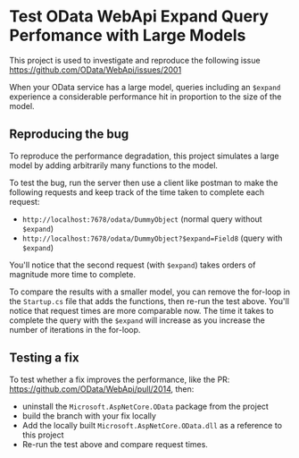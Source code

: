 # Test OData WebApi Expand Query Perfomance with Large Models

This project is used to investigate and reproduce the following issue https://github.com/OData/WebApi/issues/2001

When your OData service has a large model, queries including an `$expand` experience a considerable performance
hit in proportion to the size of the model.


## Reproducing the bug
To reproduce the performance degradation, this project simulates a large model by adding arbitrarily many functions
to the model.

To test the bug, run the server then use a client like postman to make the following requests and keep track of the time
taken to complete each request:

- `http://localhost:7678/odata/DummyObject` (normal query without `$expand`)
- `http://localhost:7678/odata/DummyObject?$expand=Field8` (query with `$expand`)

You'll notice that the second request (with `$expand`) takes orders of magnitude more time to complete.

To compare the results with a smaller model, you can remove the for-loop in the `Startup.cs` file that adds the functions,
then re-run the test above. You'll notice that request times are more comparable now. The time it takes to complete
the query with the `$expand` will increase as you increase the number of iterations in the for-loop.

## Testing a fix
To test whether a fix improves the performance, like the PR: https://github.com/OData/WebApi/pull/2014, then:
- uninstall the `Microsoft.AspNetCore.OData` package from the project
- build the branch with your fix locally
- Add the locally built `Microsoft.AspNetCore.OData.dll` as a reference to this project
- Re-run the test above and compare request times.